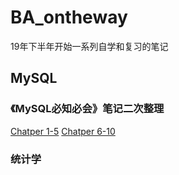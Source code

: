# BA_ontheway
19年下半年开始一系列自学和复习的笔记

## MySQL

### 《MySQL必知必会》笔记二次整理
[Chatper 1-5](MySQL/MySQLCC_Chatper1-5)
[Chatper 6-10](MySQL/MySQLCC_Chatper6-10)

### 统计学


